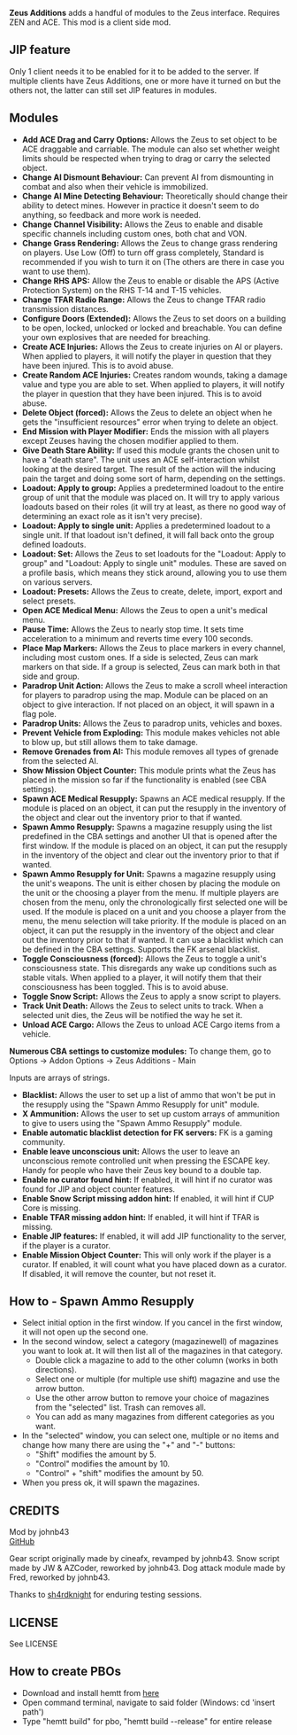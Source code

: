 **Zeus Additions** adds a handful of modules to the Zeus interface. Requires ZEN and ACE. This mod is a client side mod.

<h2>JIP feature</h2>

Only 1 client needs it to be enabled for it to be added to the server. If multiple clients have Zeus Additions, one or more have it turned on but the others not, the latter can still set JIP features in modules.

<h2>Modules</h2>

* **Add ACE Drag and Carry Options:** Allows the Zeus to set object to be ACE draggable and carriable. The module can also set whether weight limits should be respected when trying to drag or carry the selected object.
* **Change AI Dismount Behaviour:** Can prevent AI from dismounting in combat and also when their vehicle is immobilized.
* **Change AI Mine Detecting Behaviour:** Theoretically should change their ability to detect mines. However in practice it doesn't seem to do anything, so feedback and more work is needed.
* **Change Channel Visibility:** Allows the Zeus to enable and disable specific channels including custom ones, both chat and VON.
* **Change Grass Rendering:** Allows the Zeus to change grass rendering on players. Use Low (Off) to turn off grass completely, Standard is recommended if you wish to turn it on (The others are there in case you want to use them).
* **Change RHS APS:** Allow the Zeus to enable or disable the APS (Active Protection System) on the RHS T-14 and T-15 vehicles.
* **Change TFAR Radio Range:** Allows the Zeus to change TFAR radio transmission distances.
* **Configure Doors (Extended):** Allows the Zeus to set doors on a building to be open, locked, unlocked or locked and breachable. You can define your own explosives that are needed for breaching.
* **Create ACE Injuries:** Allows the Zeus to create injuries on AI or players. When applied to players, it will notify the player in question that they have been injured. This is to avoid abuse.
* **Create Random ACE Injuries:** Creates random wounds, taking a damage value and type you are able to set. When applied to players, it will notify the player in question that they have been injured. This is to avoid abuse.
* **Delete Object (forced):** Allows the Zeus to delete an object when he gets the "insufficient resources" error when trying to delete an object.
* **End Mission with Player Modifier:** Ends the mission with all players except Zeuses having the chosen modifier applied to them.
* **Give Death Stare Ability:** If used this module grants the chosen unit to have a "death stare". The unit uses an ACE self-interaction whilst looking at the desired target. The result of the action will the inducing pain the target and doing some sort of harm, depending on the settings.
* **Loadout: Apply to group:** Applies a predetermined loadout to the entire group of unit that the module was placed on. It will try to apply various loadouts based on their roles (it will try at least, as there no good way of determining an exact role as it isn't very precise).
* **Loadout: Apply to single unit:** Applies a predetermined loadout to a single unit. If that loadout isn't defined, it will fall back onto the group defined loadouts.
* **Loadout: Set:** Allows the Zeus to set loadouts for the "Loadout: Apply to group" and "Loadout: Apply to single unit" modules. These are saved on a profile basis, which means they stick around, allowing you to use them on various servers.
* **Loadout: Presets:** Allows the Zeus to create, delete, import, export and select presets.
* **Open ACE Medical Menu:** Allows the Zeus to open a unit's medical menu.
* **Pause Time:** Allows the Zeus to nearly stop time. It sets time acceleration to a minimum and reverts time every 100 seconds.
* **Place Map Markers:** Allows the Zeus to place markers in every channel, including most custom ones. If a side is selected, Zeus can mark markers on that side. If a group is selected, Zeus can mark both in that side and group.
* **Paradrop Unit Action:** Allows the Zeus to make a scroll wheel interaction for players to paradrop using the map. Module can be placed on an object to give interaction. If not placed on an object, it will spawn in a flag pole.
* **Paradrop Units:** Allows the Zeus to paradrop units, vehicles and boxes.
* **Prevent Vehicle from Exploding:** This module makes vehicles not able to blow up, but still allows them to take damage.
* **Remove Grenades from AI:** This module removes all types of grenade from the selected AI.
* **Show Mission Object Counter:** This module prints what the Zeus has placed in the mission so far if the functionality is enabled (see CBA settings).
* **Spawn ACE Medical Resupply:** Spawns an ACE medical resupply. If the module is placed on an object, it can put the resupply in the inventory of the object and clear out the inventory prior to that if wanted.
* **Spawn Ammo Resupply:** Spawns a magazine resupply using the list predefined in the CBA settings and another UI that is opened after the first window. If the module is placed on an object, it can put the resupply in the inventory of the object and clear out the inventory prior to that if wanted.
* **Spawn Ammo Resupply for Unit:** Spawns a magazine resupply using the unit's weapons. The unit is either chosen by placing the module on the unit or the choosing a player from the menu. If multiple players are chosen from the menu, only the chronologically first selected one will be used. If the module is placed on a unit and you choose a player from the menu, the menu selection will take priority. If the module is placed on an object, it can put the resupply in the inventory of the object and clear out the inventory prior to that if wanted. It can use a blacklist which can be defined in the CBA settings. Supports the FK arsenal blacklist.
* **Toggle Consciousness (forced):** Allows the Zeus to toggle a unit's consciousness state. This disregards any wake up conditions such as stable vitals. When applied to a player, it will notify them that their consciousness has been toggled. This is to avoid abuse.
* **Toggle Snow Script:** Allows the Zeus to apply a snow script to players.
* **Track Unit Death:** Allows the Zeus to select units to track. When a selected unit dies, the Zeus will be notified the way he set it.
* **Unload ACE Cargo:** Allows the Zeus to unload ACE Cargo items from a vehicle.

**Numerous CBA settings to customize modules:** To change them, go to Options -> Addon Options -> Zeus Additions - Main

Inputs are arrays of strings.
* **Blacklist:** Allows the user to set up a list of ammo that won't be put in the resupply using the "Spawn Ammo Resupply for unit" module.
* **X Ammunition:** Allows the user to set up custom arrays of ammunition to give to users using the "Spawn Ammo Resupply" module.
* **Enable automatic blacklist detection for FK servers:** FK is a gaming community.
* **Enable leave unconscious unit:** Allows the user to leave an unconscious remote controlled unit when pressing the ESCAPE key. Handy for people who have their Zeus key bound to a double tap.
* **Enable no curator found hint:** If enabled, it will hint if no curator was found for JIP and object counter features.
* **Enable Snow Script missing addon hint:** If enabled, it will hint if CUP Core is missing.
* **Enable TFAR missing addon hint:** If enabled, it will hint if TFAR is missing.
* **Enable JIP features:** If enabled, it will add JIP functionality to the server, if the player is a curator.
* **Enable Mission Object Counter:** This will only work if the player is a curator. If enabled, it will count what you have placed down as a curator. If disabled, it will remove the counter, but not reset it.

<h2>How to - Spawn Ammo Resupply</h2>

* Select initial option in the first window. If you cancel in the first window, it will not open up the second one.
* In the second window, select a category (magazinewell) of magazines you want to look at. It will then list all of the magazines in that category.
    * Double click a magazine to add to the other column (works in both directions).
    * Select one or multiple (for multiple use shift) magazine and use the arrow button.
    * Use the other arrow button to remove your choice of magazines from the "selected" list. Trash can removes all.
    * You can add as many magazines from different categories as you want.
* In the "selected" window, you can select one, multiple or no items and change how many there are using the "+" and "-" buttons:
    * "Shift" modifies the amount by 5.
    * "Control" modifies the amount by 10.
    * "Control" + "shift" modifies the amount by 50.
* When you press ok, it will spawn the magazines.

<h2>CREDITS</h2>

Mod by johnb43<br/>
[GitHub](https://github.com/johnb432/Zeus-Additions)

Gear script originally made by cineafx, revamped by johnb43.
Snow script made by JW & AZCoder, reworked by johnb43.
Dog attack module made by Fred, reworked by johnb43.

Thanks to [sh4rdknight](https://gitlab.com/sh4rdknight) for enduring testing sessions.

<h2>LICENSE</h2>

See LICENSE

<h2>How to create PBOs</h2>

* Download and install hemtt from [here](https://github.com/BrettMayson/HEMTT)
* Open command terminal, navigate to said folder (Windows: cd 'insert path')
* Type "hemtt build" for pbo, "hemtt build --release" for entire release
